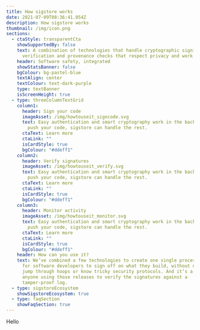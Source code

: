 ```yaml
---
title: How sigstore works
date: 2021-07-09T08:36:41.054Z
description: How sigstore works
thumbnail: /img/icon.png
sections:
  - ctaStyle: transparentCta
    showSupportedBy: false
    text: A combination of technologies that handle cryptographic signing,
      verification and provenance checks that respect privacy and work at scale.
    header: Software safety, integrated
    showStatsBanner: false
    bgColour: bg-pastel-blue
    textAlign: center
    textColour: text-dark-purple
    type: textBanner
    isScreenHeight: true
  - type: threeColumnTextGrid
    column1:
      header: Sign your code
      imageAsset: /img/howtouseit_signcode.svg
      text: Easy authentication and smart cryptography work in the background. Just
        push your code, sigstore can handle the rest.
      ctaText: Learn more
      ctaLink: ""
      isCardStyle: true
      bgColour: "#ddeff1"
    column2:
      header: Verify signatures
      imageAsset: /img/howtouseit_verify.svg
      text: Easy authentication and smart cryptography work in the background. Just
        push your code, sigstore can handle the rest.
      ctaText: Learn more
      ctaLink: ""
      isCardStyle: true
      bgColour: "#ddeff1"
    column3:
      header: Monitor activity
      imageAsset: /img/howtouseit_monitor.svg
      text: Easy authentication and smart cryptography work in the background. Just
        push your code, sigstore can handle the rest.
      ctaText: Learn more
      ctaLink: ""
      isCardStyle: true
      bgColour: "#ddeff1"
    header: How can you use it?
    text: We’ve combined a few technologies to create one single process. It’s a way
      for software developers to sign off on what they build, without needing to
      jump through hoops or know tricky security protocols. And it’s a way for
      anyone using those releases to verify the signatures against a
      tamper-proof log.
  - type: sigstoreEcosystem
    showSigstoreEcosystem: true
  - type: faqSection
    showFaqSection: true
---
```


Hello
